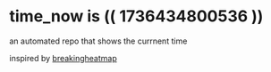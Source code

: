 # time_now is (( 1736434800536 ))

an automated repo that shows the currnent time

inspired by [breakingheatmap](https://github.com/breakingheatmap/breakingheatmap)